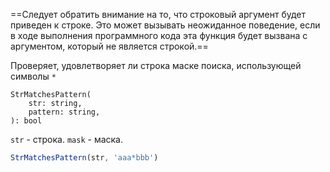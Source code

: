 

==Следует обратить внимание на то, что строковый аргумент будет приведен к строке. Это может вызывать неожиданное поведение, если в ходе выполнения программного кода эта функция будет вызвана с аргументом, который не является строкой.==

Проверяет, удовлетворяет ли строка маске поиска, использующей символы `*`
```
StrMatchesPattern(
	str: string,
	pattern: string,
): bool
```
`str` - строка.
`mask` - маска.

```js
StrMatchesPattern(str, 'aaa*bbb')
```